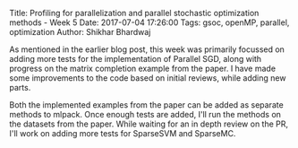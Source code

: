 Title: Profiling for parallelization and parallel stochastic optimization methods - Week 5
Date: 2017-07-04 17:26:00
Tags: gsoc, openMP, parallel, optimization
Author: Shikhar Bhardwaj

As mentioned in the earlier blog post, this week was primarily focussed on adding more
tests for the implementation of Parallel SGD, along with progress on the matrix completion
example from the paper. I have made some improvements to the code based on initial reviews,
while adding new parts.

Both the implemented examples from the paper can be added as separate methods to mlpack. Once
enough tests are added, I'll run the methods on the datasets from the paper. While waiting for
an in depth review on the PR, I'll work on adding more tests for SparseSVM and SparseMC.
